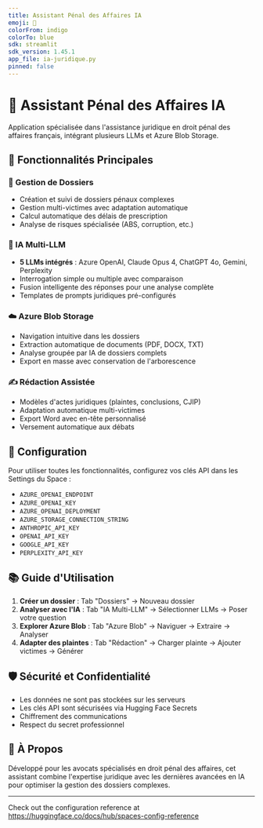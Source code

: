 ```yaml
---
title: Assistant Pénal des Affaires IA
emoji: 💼
colorFrom: indigo
colorTo: blue
sdk: streamlit
sdk_version: 1.45.1
app_file: ia-juridique.py
pinned: false
---
```


# 💼 Assistant Pénal des Affaires IA

Application spécialisée dans l'assistance juridique en droit pénal des affaires français, intégrant plusieurs LLMs et Azure Blob Storage.

## 🌟 Fonctionnalités Principales

### 📂 Gestion de Dossiers
- Création et suivi de dossiers pénaux complexes
- Gestion multi-victimes avec adaptation automatique
- Calcul automatique des délais de prescription
- Analyse de risques spécialisée (ABS, corruption, etc.)

### 🤖 IA Multi-LLM
- **5 LLMs intégrés** : Azure OpenAI, Claude Opus 4, ChatGPT 4o, Gemini, Perplexity
- Interrogation simple ou multiple avec comparaison
- Fusion intelligente des réponses pour une analyse complète
- Templates de prompts juridiques pré-configurés

### ☁️ Azure Blob Storage
- Navigation intuitive dans les dossiers
- Extraction automatique de documents (PDF, DOCX, TXT)
- Analyse groupée par IA de dossiers complets
- Export en masse avec conservation de l'arborescence

### ✍️ Rédaction Assistée
- Modèles d'actes juridiques (plaintes, conclusions, CJIP)
- Adaptation automatique multi-victimes
- Export Word avec en-tête personnalisé
- Versement automatique aux débats

## 🔐 Configuration

Pour utiliser toutes les fonctionnalités, configurez vos clés API dans les Settings du Space :

- `AZURE_OPENAI_ENDPOINT`
- `AZURE_OPENAI_KEY`
- `AZURE_OPENAI_DEPLOYMENT`
- `AZURE_STORAGE_CONNECTION_STRING`
- `ANTHROPIC_API_KEY`
- `OPENAI_API_KEY`
- `GOOGLE_API_KEY`
- `PERPLEXITY_API_KEY`

## 📚 Guide d'Utilisation

1. **Créer un dossier** : Tab "Dossiers" → Nouveau dossier
2. **Analyser avec l'IA** : Tab "IA Multi-LLM" → Sélectionner LLMs → Poser votre question
3. **Explorer Azure Blob** : Tab "Azure Blob" → Naviguer → Extraire → Analyser
4. **Adapter des plaintes** : Tab "Rédaction" → Charger plainte → Ajouter victimes → Générer

## 🛡️ Sécurité et Confidentialité

- Les données ne sont pas stockées sur les serveurs
- Les clés API sont sécurisées via Hugging Face Secrets
- Chiffrement des communications
- Respect du secret professionnel

## 🤝 À Propos

Développé pour les avocats spécialisés en droit pénal des affaires, cet assistant combine l'expertise juridique avec les dernières avancées en IA pour optimiser la gestion des dossiers complexes.

---

Check out the configuration reference at https://huggingface.co/docs/hub/spaces-config-reference